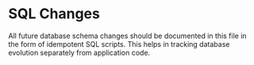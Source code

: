 # SQL Changes

All future database schema changes should be documented in this file in the form of idempotent SQL scripts. This helps in tracking database evolution separately from application code.
